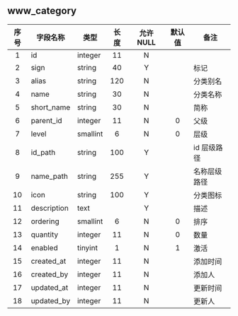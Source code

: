 **www_category**
---
| 序号 | 字段名称 | 类型 | 长度 | 允许 NULL | 默认值 | 备注 | 
| :---: | --- | --- | :---: | :---: | :---: | --- | 
|  1 | id          | integer  | 11  | N |   |         | 
|  2 | sign        | string   | 40  | Y |   | 标记  | 
|  3 | alias       | string   | 120 | N |   | 分类别名 | 
|  4 | name        | string   | 30  | N |   | 分类名称 | 
|  5 | short_name  | string   | 30  | N |   | 简称  | 
|  6 | parent_id   | integer  | 11  | N | 0 | 父级  | 
|  7 | level       | smallint | 6   | N | 0 | 层级  | 
|  8 | id_path     | string   | 100 | Y |   | id 层级路径 | 
|  9 | name_path   | string   | 255 | Y |   | 名称层级路径 | 
| 10 | icon        | string   | 100 | Y |   | 分类图标 | 
| 11 | description | text     |     | Y |   | 描述  | 
| 12 | ordering    | smallint | 6   | N | 0 | 排序  | 
| 13 | quantity    | integer  | 11  | N | 0 | 数量  | 
| 14 | enabled     | tinyint  | 1   | N | 1 | 激活  | 
| 15 | created_at  | integer  | 11  | N |   | 添加时间 | 
| 16 | created_by  | integer  | 11  | N |   | 添加人 | 
| 17 | updated_at  | integer  | 11  | N |   | 更新时间 | 
| 18 | updated_by  | integer  | 11  | N |   | 更新人 | 
